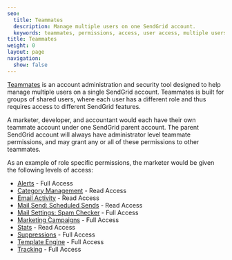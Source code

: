 ```yaml
---
seo:
  title: Teammates
  description: Manage multiple users on one SendGrid account.
  keywords: teammates, permissions, access, user access, multiple users
title: Teammates
weight: 0
layout: page
navigation:
  show: false
---
```


[Teammates]({{root_url}}/ui/account-and-settings/teammates/) is an account administration and security tool designed to help manage multiple users on a single SendGrid account. Teammates is built for groups of shared users, where each user has a different role and thus requires access to different SendGrid features.

A marketer, developer, and accountant would each have their own teammate account under one SendGrid parent account. The parent SendGrid account will always have administrator level teammate permissions, and may grant any or all of these permissions to other teammates.

As an example of role specific permissions, the marketer would be given the following levels of access:

* [Alerts]({{root_url}}/ui/account-and-settings/alerts/) - Full Access
* [Category Management]({{root_url}}/ui/analytics-and-reporting/categories/) - Read Access
* [Email Activity]({{root_url}}/ui/analytics-and-reporting/email-activity-feed/) - Read Access
* [Mail Send: Scheduled Sends]({{root_url}}/API_Reference/Web_API_v3/Mail/index.html) - Read Access
* [Mail Settings: Spam Checker]({{root_url}}/ui/account-and-settings/mail/#spam-checker) - Full Access
* [Marketing Campaigns]({{root_url}}/ui/sending-email/how-to-send-email-with-marketing-campaigns/) - Full Access
* [Stats]({{root_url}}/ui/analytics-and-reporting/stats-overview/) - Read Access
* [Suppressions]({{root_url}}/ui/sending-email/index-suppressions/) - Full Access
* [Template Engine]({{root_url}}/ui/sending-email/create-and-edit-transactional-templates/) - Full Access
* [Tracking]({{root_url}}/ui/analytics-and-reporting/email-activity-feed/) - Full Access
